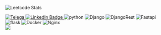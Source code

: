 ![Leetcode Stats](https://leetcard.jacoblin.cool/OlegZhigulin)
<div id="badges">
   <a href="https://t.me/Oleg_Zhigulin">
    <img src="https://img.shields.io/badge/Telegram-2CA5E0?style=for-the-badge&logo=telegram&logoColor=white" alt="Telega"/>
  </a>  
  <a href="#">
    <img src="https://img.shields.io/badge/LinkedIn-blue?style=for-the-badge&logo=linkedin&logoColor=white" alt="LinkedIn Badge"/>
  </a>
  <a>
    <img src="https://img.shields.io/badge/python-3670A0?style=for-the-badge&logo=python&logoColor=ffdd54" alt="python"/>
  </a>  
  <a>
    <img src="https://img.shields.io/badge/django-%23092E20.svg?style=for-the-badge&logo=django&logoColor=white" alt="Django"/>
  </a>
  <a>
    <img src="https://img.shields.io/badge/DJANGO-REST-ff1709?style=for-the-badge&logo=django&logoColor=white&color=ff1709&labelColor=gray" alt="DjangoRest"/>
  </a>
  <a>
    <img src="https://img.shields.io/badge/FastAPI-005571?style=for-the-badge&logo=fastapi" alt="Fastapi"/>
  </a> 
  <a>
    <img src="https://img.shields.io/badge/flask-%23000.svg?style=for-the-badge&logo=flask&logoColor=white" alt="flask"/>
  </a>  

  <a>
    <img src="https://img.shields.io/badge/docker-%230db7ed.svg?style=for-the-badge&logo=docker&logoColor=white" alt="Docker"/>
  </a>  
  <a>
    <img src="https://img.shields.io/badge/nginx-%23009639.svg?style=for-the-badge&logo=nginx&logoColor=white" alt="Nginx"/>
  </a>    
 
  
<div id=codewars>
  <img src='https://www.codewars.com/users/OlegZhigulin/badges/large'>
</div>
